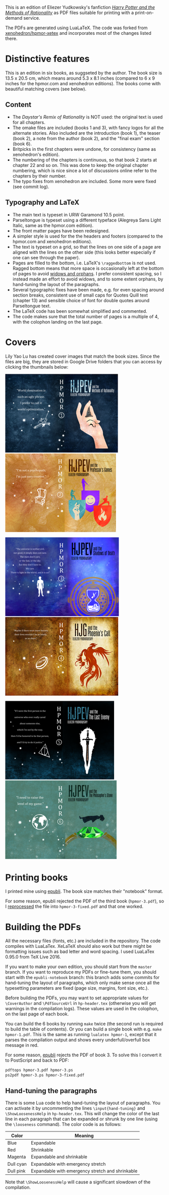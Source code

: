 This is an edition of Eliezer Yudkowsky's fanfiction [_Harry Potter and the Methods of Rationality_](http://www.hpmor.com) as PDF files suitable for printing with a print-on-demand service.

The PDFs are generated using LuaLaTeX. The code was forked from [xenohedron/hpmor-xetex](https://github.com/xenohedron/hpmor-xetex) and incorporates most of the changes listed there.

# Distinctive features
This is an edition in six books, as suggseted by the author. The book size is 13.5 x 20.5 cm, which means around 5.3 x 8.1 inches (compared to 6 x 9 inches for the hpmor.com and xenohedron editions). The books come with beautiful matching covers (see below).

## Content
* The _Daystar's Remix of Rationality_ is NOT used: the original text is used for all chapters.
* The omake files are included (books 1 and 3), with fancy logos for all the alternate stories. Also included are the introduction (book 1), the teaser (book 2), a note from the author (book 2), and the "final exam" section (book 6).
* Britpicks in the first chapters were undone, for consistency (same as xenohedron's edition).
* The numbering of the chapters is continuous, so that book 2 starts at chapter 22 and so on. This was done to keep the original chapter numbering, which is nice since a lot of discussions online refer to the chapters by their number.
* The typo fixes from xenohedron are included. Some more were fixed (see commit log).

## Typography and LaTeX
* The main text is typeset in URW Garamond 10.5 point.
* Parseltongue is typeset using a different typeface (Alegreya Sans Light Italic, same as the hpmor.com edition).
* The front matter pages have been redesigned.
* A simpler style is used for the the headers and footers (compared to the hpmor.com and xenohedron editions).
* The text is typeset on a grid, so that the lines on one side of a page are aligned with the lines on the other side (this looks better especially if one can see through the paper).
* Pages are filled to the bottom, i.e. LaTeX's `\raggedbottom` is not used. Ragged bottom means that more space is occasionally left at the bottom of pages to avoid [widows and orphans](https://en.wikipedia.org/wiki/Widows_and_orphans). I prefer consistent spacing, so I instead made an effort to avoid widows, and to some extent orphans, by hand-tuning the layout of the paragraphs.
* Several typographic fixes have been made, e.g. for even spacing around section breaks, consistent use of small caps for Quotes Quill text (chapter 13) and sensible choice of font for double quotes around Parseltongue text.
* The LaTeX code has been somewhat simplified and commented.
* The code makes sure that the total number of pages is a multiple of 4, with the colophon landing on the last page.

# Covers
Lily Yao Lu has created cover images that match the book sizes. Since the files are big, they are stored in Google Drive folders that you can access by clicking the thumbnails below:

[![Book1](covers/thumbnail10-Book1.png?raw=true)](https://drive.google.com/drive/folders/0B4xgL7G7xKPJZ0J5WDdfbkR0N0E?usp=sharing)
[![Book2](covers/thumbnail10-Book2.png?raw=true)](https://drive.google.com/drive/folders/0B4xgL7G7xKPJQVYxR1dBVV9FeTA?usp=sharing)

[![Book3](covers/thumbnail10-Book3.png?raw=true)](https://drive.google.com/drive/folders/0B4xgL7G7xKPJU2dQc1FJR1V4X3M?usp=sharing)
[![Book4](covers/thumbnail10-Book4.png?raw=true)](https://drive.google.com/drive/folders/0B4xgL7G7xKPJZnlCNjB4dUxXd0E?usp=sharing)

[![Book5](covers/thumbnail10-Book5.png?raw=true)](https://drive.google.com/drive/folders/0B4xgL7G7xKPJakN2ODN3N0U5Yzg?usp=sharing)
[![Book6](covers/thumbnail10-Book6.png?raw=true)](https://drive.google.com/drive/folders/0B4xgL7G7xKPJMXdSUzVrN3JiSWc?usp=sharing)

# Printing books
I printed mine using [epubli](https://www.epubli.de/). The book size matches their "notebook" format. 

For some reason, epubli rejected the PDF of the third book (`hpmor-3.pdf`), so I [reprocessed](#building-the-pdfs) the file into `hpmor-3-fixed.pdf` and that one worked.

# Building the PDFs
All the necessary files (fonts, etc.) are included in the repository. The code compiles with LuaLaTex. XeLaTeX should also work but there might be formatting issues such as bad letter and word spacing. I used LuaLaTex 0.95.0 from TeX Live 2016.

If you want to make your own edition, you should start from the `master` branch. If you want to reproduce my PDFs or fine-tune them, you should start with the `epubli-notebook` branch: this branch adds some commits for hand-tuning the layout of paragraphs, which only make sense once all the typesetting parameters are fixed (page size, margins, font size, etc.).

Before building the PDFs, you may want to set appropriate values for `\CoverAuthor` and `\PdfSourceUrl` in `hp-header.tex` (otherwise you will get warnings in the compilation logs). These values are used in the colophon, on the last page of each book.

You can build the 6 books by running `make` twice (the second run is required to build the table of contents). Or you can build a single book with e.g. `make hpmor-1.pdf`. This is the same as running `lualatex hpmor-1`, except that it parses the compilation output and shows every underfull/overfull box message in red.

For some reason, [epubli](https://www.epubli.de/) rejects the PDF of book 3. To solve this I convert it to PostScript and back to PDF:

```
pdftops hpmor-3.pdf hpmor-3.ps
ps2pdf hpmor-3.ps hpmor-3-fixed.pdf
```

## Hand-tuning the paragraphs
There is some Lua code to help hand-tuning the layout of paragraphs. You can activate it by uncommenting the lines `\input{hand-tuning}` and `\ShowLoosenessHelp` in `hp-header.tex`. This will change the color of the last line in each paragraph that can be expanded or shrunk by one line (using the `\looseness` command). The color code is as follows:

|Color|Meaning|
|-----|-------|
|Blue|Expandable|
|Red|Shrinkable|
|Magenta|Expandable and shrinkable|
|Dull cyan|Expandable with emergency stretch|
|Dull pink|Expandable with emergency stretch and shrinkable|

Note that `\ShowLoosenessHelp` will cause a significant slowdown of the compilation.
